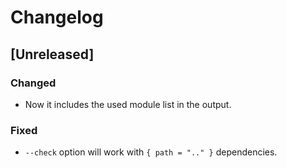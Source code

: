 # Changelog

## [Unreleased]

### Changed

- Now it includes the used module list in the output.

### Fixed

- `--check` option will work with `{ path = ".." }` dependencies.
